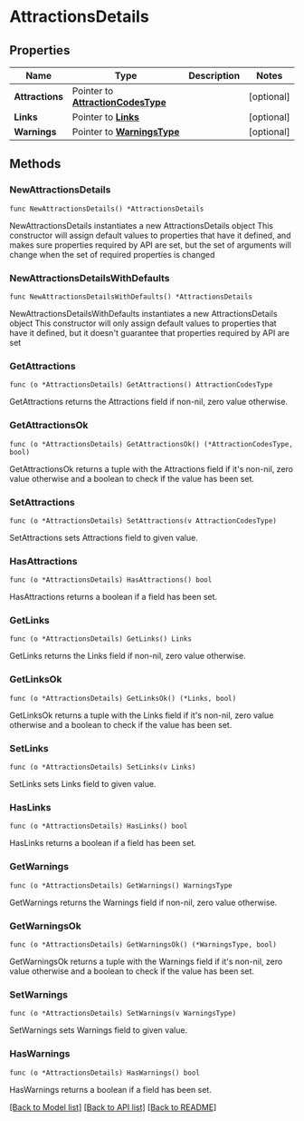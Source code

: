 # AttractionsDetails

## Properties

Name | Type | Description | Notes
------------ | ------------- | ------------- | -------------
**Attractions** | Pointer to [**AttractionCodesType**](AttractionCodesType.md) |  | [optional] 
**Links** | Pointer to [**Links**](Links.md) |  | [optional] 
**Warnings** | Pointer to [**WarningsType**](WarningsType.md) |  | [optional] 

## Methods

### NewAttractionsDetails

`func NewAttractionsDetails() *AttractionsDetails`

NewAttractionsDetails instantiates a new AttractionsDetails object
This constructor will assign default values to properties that have it defined,
and makes sure properties required by API are set, but the set of arguments
will change when the set of required properties is changed

### NewAttractionsDetailsWithDefaults

`func NewAttractionsDetailsWithDefaults() *AttractionsDetails`

NewAttractionsDetailsWithDefaults instantiates a new AttractionsDetails object
This constructor will only assign default values to properties that have it defined,
but it doesn't guarantee that properties required by API are set

### GetAttractions

`func (o *AttractionsDetails) GetAttractions() AttractionCodesType`

GetAttractions returns the Attractions field if non-nil, zero value otherwise.

### GetAttractionsOk

`func (o *AttractionsDetails) GetAttractionsOk() (*AttractionCodesType, bool)`

GetAttractionsOk returns a tuple with the Attractions field if it's non-nil, zero value otherwise
and a boolean to check if the value has been set.

### SetAttractions

`func (o *AttractionsDetails) SetAttractions(v AttractionCodesType)`

SetAttractions sets Attractions field to given value.

### HasAttractions

`func (o *AttractionsDetails) HasAttractions() bool`

HasAttractions returns a boolean if a field has been set.

### GetLinks

`func (o *AttractionsDetails) GetLinks() Links`

GetLinks returns the Links field if non-nil, zero value otherwise.

### GetLinksOk

`func (o *AttractionsDetails) GetLinksOk() (*Links, bool)`

GetLinksOk returns a tuple with the Links field if it's non-nil, zero value otherwise
and a boolean to check if the value has been set.

### SetLinks

`func (o *AttractionsDetails) SetLinks(v Links)`

SetLinks sets Links field to given value.

### HasLinks

`func (o *AttractionsDetails) HasLinks() bool`

HasLinks returns a boolean if a field has been set.

### GetWarnings

`func (o *AttractionsDetails) GetWarnings() WarningsType`

GetWarnings returns the Warnings field if non-nil, zero value otherwise.

### GetWarningsOk

`func (o *AttractionsDetails) GetWarningsOk() (*WarningsType, bool)`

GetWarningsOk returns a tuple with the Warnings field if it's non-nil, zero value otherwise
and a boolean to check if the value has been set.

### SetWarnings

`func (o *AttractionsDetails) SetWarnings(v WarningsType)`

SetWarnings sets Warnings field to given value.

### HasWarnings

`func (o *AttractionsDetails) HasWarnings() bool`

HasWarnings returns a boolean if a field has been set.


[[Back to Model list]](../README.md#documentation-for-models) [[Back to API list]](../README.md#documentation-for-api-endpoints) [[Back to README]](../README.md)


